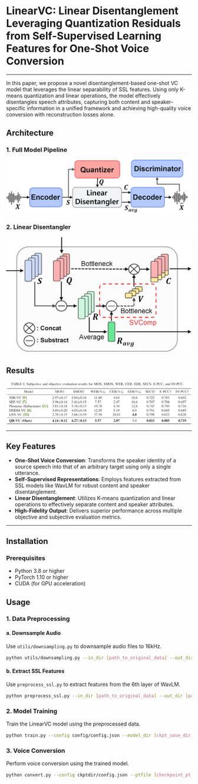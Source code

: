 # LinearVC: Linear Disentanglement Leveraging Quantization Residuals from Self-Supervised Learning Features for One-Shot Voice Conversion
---
In this paper, we propose a novel disentanglement-based one-shot VC model that leverages the linear separability of SSL features. Using only K-means quantization and linear operations, the model effectively disentangles speech attributes, capturing both content and speaker-specific information in a unified framework and achieving high-quality voice conversion with reconstruction losses alone.


## Architecture

### 1. Full Model Pipeline

<p align="center">
  <img src="./images/model_eusipco_2.png" width="600"/>
</p>

### 2. Linear Disentangler

<p align="center">
  <img src="./images/disentangler.png" width="600"/>
</p>

## Results

<p align="center">
  <img src="./images/QR-VC_results.png" width="1000"/>
</p>

---

## Key Features

- **One-Shot Voice Conversion**: Transforms the speaker identity of a source speech into that of an arbitrary target using only a single utterance.
- **Self-Supervised Representations**: Employs features extracted from SSL models like WavLM for robust content and speaker disentanglement.
- **Linear Disentanglement**: Utilizes K-means quantization and linear operations to effectively separate content and speaker attributes.
- **High-Fidelity Output**: Delivers superior performance across multiple objective and subjective evaluation metrics.

---

## Installation

### Prerequisites

- Python 3.8 or higher
- PyTorch 1.10 or higher
- CUDA (for GPU acceleration)


## Usage

### 1. Data Preprocessing

#### a. Downsample Audio
Use `utils/downsampling.py` to downsample audio files to 16kHz.

```bash
python utils/downsampling.py --in_dir [path_to_original_data] --out_dir [path_to_downsampled_data] --sr [sampling_rate]
```
#### b. Extract SSL Features 
Use `preprocess_ssl.py` to extract features from the 6th layer of WavLM.
```bash
python preprocess_ssl.py --in_dir [path_to_original_data] --out_dir [path_to_downsampled_data] --sr [sampling_rate]

```
### 2. Model Training
Train the LinearVC model using the preprocessed data.
```bash
python train.py --config config/config.json --model_dir [ckpt_save_dir_path] --model [model_name]
```

### 3. Voice Conversion
Perform voice conversion using the trained model.
```bash
python convert.py --config ckptdir/config.json --ptfile [checkpoint_pt_file] --src_path [source.wav] --tgt_path [target.wav] --outdir [convert_output_dir]

```

